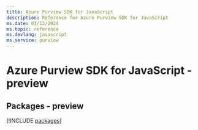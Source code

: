 ```yaml
---
title: Azure Purview SDK for JavaScript
description: Reference for Azure Purview SDK for JavaScript
ms.date: 03/13/2024
ms.topic: reference
ms.devlang: javascript
ms.service: purview
---
```

# Azure Purview SDK for JavaScript - preview
## Packages - preview
[!INCLUDE [packages](purview-index.md)]